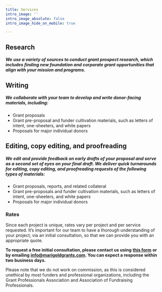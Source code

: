 ```yaml
---
title: Services
intro_image: ''
intro_image_absolute: false
intro_image_hide_on_mobile: true

---
```

## Research

##### We use a variety of sources to conduct grant prospect research, which includes finding new foundation and corporate grant opportunities that align with your mission and programs.

## Writing

##### We collaborate with your team to develop and write donor-facing materials, including:

* Grant proposals
* Grant pre-proposal and funder cultivation materials, such as letters of intent, one-sheeters, and white papers
* Proposals for major individual donors

## Editing, copy editing, and proofreading

##### We edit and provide feedback on early drafts of your proposal and serve as a second set of eyes on your final draft. We deliver quick turnarounds for editing, copy editing, and proofreading requests of the following types of materials:

* Grant proposals, reports, and related collateral
* Grant pre-proposals and funder cultivation materials, such as letters of intent, one-sheeters, and white papers
* Proposals for major individual donors

### **Rates**

Since each project is unique, rates vary per project and per service requested. It’s important for our team to have a thorough understanding of your project, via an initial consultation, so that we can provide you with an appropriate quote.

**To request a free initial consultation, please contact us using** [**this form**](../contact "Contact Form") **or by emailing** [**info@marigoldgrants.com**](mailto:info@marigoldgrants.com "Email")**. You can expect a response within two business days.**

Please note that we do not work on commission, as this is considered unethical by most funders and professional organizations, including the Grant Professionals Association and Association of Fundraising Professionals.
